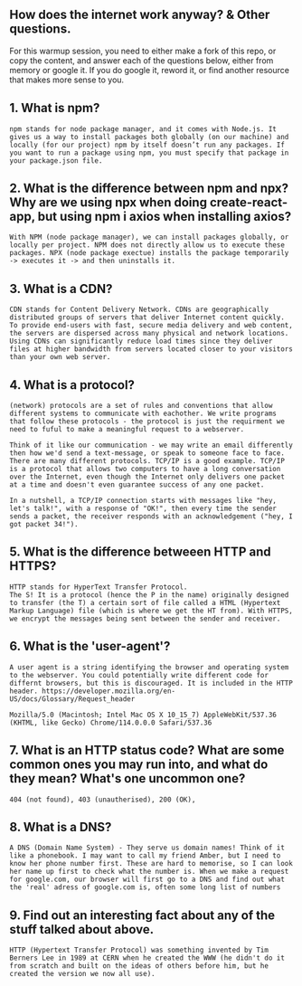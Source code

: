 ## How does the internet work anyway? & Other questions. 

For this warmup session, you need to either make a fork of this repo, or copy the content, and answer each of the questions below, either from memory or google it. If you do google it, reword it, or find another resource that makes more sense to you. 

## 1. What is npm? 

```
npm stands for node package manager, and it comes with Node.js. It gives us a way to install packages both globally (on our machine) and locally (for our project) npm by itself doesn’t run any packages. If you want to run a package using npm, you must specify that package in your package.json file.
```

## 2. What is the difference between npm and npx? Why are we using npx when doing create-react-app, but using npm i axios when installing axios? 

```
With NPM (node package manager), we can install packages globally, or locally per project. NPM does not directly allow us to execute these packages. NPX (node package exectue) installs the package temporarily -> executes it -> and then uninstalls it. 
```

## 3. What is a CDN? 

```
CDN stands for Content Delivery Network. CDNs are geographically distributed groups of servers that deliver Internet content quickly. To provide end-users with fast, secure media delivery and web content, the servers are dispersed across many physical and network locations. Using CDNs can significantly reduce load times since they deliver files at higher bandwidth from servers located closer to your visitors than your own web server.
```

## 4. What is a protocol?

```
(network) protocols are a set of rules and conventions that allow different systems to communicate with eachother. We write programs that follow these protocols - the protocol is just the requirment we need to fuful to make a meaningful request to a webserver. 

Think of it like our communication - we may write an email differently then how we'd send a text-message, or speak to someone face to face. There are many different protocols. TCP/IP is a good example. TCP/IP is a protocol that allows two computers to have a long conversation over the Internet, even though the Internet only delivers one packet at a time and doesn't even guarantee success of any one packet.

In a nutshell, a TCP/IP connection starts with messages like "hey, let's talk!", with a response of "OK!", then every time the sender sends a packet, the receiver responds with an acknowledgement ("hey, I got packet 34!").
```

## 5. What is the difference betweeen HTTP and HTTPS? 
```
HTTP stands for HyperText Transfer Protocol. 
The S! It is a protocol (hence the P in the name) originally designed to transfer (the T) a certain sort of file called a HTML (Hypertext Markup Language) file (which is where we get the HT from). With HTTPS, we encrypt the messages being sent between the sender and receiver. 

```


## 6. What is the 'user-agent'? 
```
A user agent is a string identifying the browser and operating system to the webserver. You could potentially write different code for differnt browsers, but this is discouraged. It is included in the HTTP header. https://developer.mozilla.org/en-US/docs/Glossary/Request_header

Mozilla/5.0 (Macintosh; Intel Mac OS X 10_15_7) AppleWebKit/537.36 (KHTML, like Gecko) Chrome/114.0.0.0 Safari/537.36
```

## 7. What is an HTTP status code? What are some common ones you may run into, and what do they mean? What's one uncommon one?
```
404 (not found), 403 (unautherised), 200 (OK), 
```

## 8. What is a DNS? 
```
A DNS (Domain Name System) - They serve us domain names! Think of it like a phonebook. I may want to call my friend Amber, but I need to know her phone number first. These are hard to memorise, so I can look her name up first to check what the number is. When we make a request for google.com, our browser will first go to a DNS and find out what the 'real' adress of google.com is, often some long list of numbers 
```


## 9. Find out an interesting fact about any of the stuff talked about above. 
```
HTTP (Hypertext Transfer Protocol) was something invented by Tim Berners Lee in 1989 at CERN when he created the WWW (he didn't do it from scratch and built on the ideas of others before him, but he created the version we now all use).
```